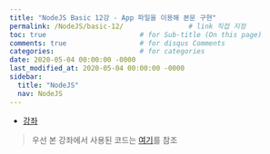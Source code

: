 ```yaml
---
title: "NodeJS Basic 12강 - App 파일을 이용해 본문 구현"
permalink: /NodeJS/basic-12/                # link 직접 지정
toc: true                       # for Sub-title (On this page)
comments: true                  # for disqus Comments
categories:                     # for categories
date: 2020-05-04 00:00:00 -0000
last_modified_at: 2020-05-04 00:00:00 -0000
sidebar:
  title: "NodeJS"
  nav: NodeJS
---
```


* [강좌](https://opentutorials.org/course/3332/21049)

> 우선 본 강좌에서 사용된 코드는 [여기](https://github.com/web-n/web1_html_internet)를 참조

